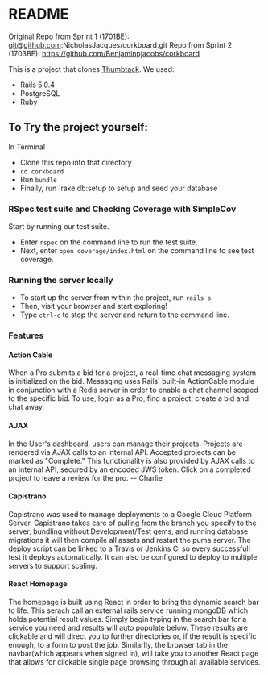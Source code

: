 # README

Original Repo from Sprint 1 (1701BE): git@github.com:NicholasJacques/corkboard.git
Repo from Sprint 2 (1703BE): https://github.com/Benjaminpjacobs/corkboard

This is a project that clones [Thumbtack](https://www.thumbtack.com/).  We used:
- Rails 5.0.4
- PostgreSQL
- Ruby

## To Try the project yourself:
In Terminal
- Clone this repo into that directory
- `cd corkboard`
- Run `bundle`
- Finally, run `rake db:setup to setup and seed your database

### RSpec test suite and Checking Coverage with SimpleCov

Start by running our test suite.

  * Enter `rspec` on the command line to run the test suite.
  * Next, enter `open coverage/index.html` on the command line to see test coverage.

### Running the server locally

  * To start up the server from within the project, run `rails s`.
  * Then, visit your browser and start exploring!
  * Type `ctrl-c` to stop the server and return to the command line.

### Features

#### Action Cable
When a Pro submits a bid for a project, a real-time chat messaging system is initialized on the bid. Messaging uses Rails' built-in ActionCable module in conjunction with a Redis server in order to enable a chat channel scoped to the specific bid. To use, login as a Pro, find a project, create a bid and chat away.

#### AJAX
In the User's dashboard, users can manage their projects. Projects are rendered via AJAX calls to an internal API. Accepted projects can be marked as "Complete." This functionality is also provided by AJAX calls to an internal API, secured by an encoded JWS token. Click on a completed project to leave a review for the pro. -- Charlie

#### Capistrano
Capistrano was used to manage deployments to a Google Cloud Platform Server. Capistrano takes care of pulling from the branch you specify to the server, bundling without Development/Test gems, and running database migrations it will then compile all assets and restart the puma server. The deploy script can be linked to a Travis or Jenkins CI so every successfull test it deploys automatically. It can also be configured to deploy to multiple servers to support scaling. 


#### React Homepage 

The homepage is built using React in order to bring the dynamic search bar to life. This serach call an external rails service running mongoDB which holds potential result values. Simply begin typing in the search bar for a service you need and results will auto populate below. These results are clickable and will direct you to further directories or, if the result is specific enough, to a form to post the job. Similarlly, the browser tab in the navbar(which appears when signed in), will take you to another React page that allows for clickable single page browsing through all available services.
